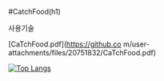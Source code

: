 #CatchFood(h1)

사용기술


[CaTchFood.pdf](https://github.co m/user-attachments/files/20751832/CaTchFood.pdf)

[![Top Langs](https://github-readme-stats.vercel.app/api/top-langs/?username=firefall7)](https://github.com/anuraghazra/github-readme-stats)
